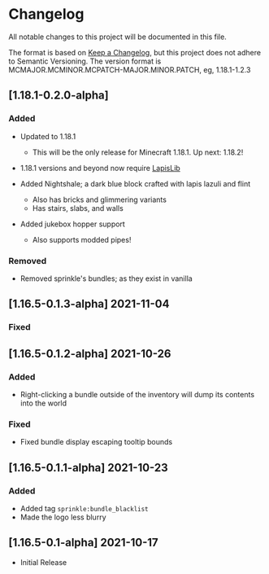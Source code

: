 # Changelog
All notable changes to this project will be documented in this file.

The format is based on [Keep a Changelog](https://keepachangelog.com/en/1.0.0/),
but this project does not adhere to Semantic Versioning.
The version format is MCMAJOR.MCMINOR.MCPATCH-MAJOR.MINOR.PATCH, eg, 1.18.1-1.2.3

## [1.18.1-0.2.0-alpha]
### Added
- Updated to 1.18.1
  - This will be the only release for Minecraft 1.18.1. Up next: 1.18.2!
- 1.18.1 versions and beyond now require [LapisLib](https://modrinth.com/mod/lapislib)
- Added Nightshale; a dark blue block crafted with lapis lazuli and flint

  - Also has bricks and glimmering variants
  - Has stairs, slabs, and walls

- Added jukebox hopper support
  
  - Also supports modded pipes!
  
### Removed
- Removed sprinkle's bundles; as they exist in vanilla

## [1.16.5-0.1.3-alpha] 2021-11-04
### Fixed

## [1.16.5-0.1.2-alpha] 2021-10-26
### Added
- Right-clicking a bundle outside of the inventory will dump its contents into the world

### Fixed
- Fixed bundle display escaping tooltip bounds

## [1.16.5-0.1.1-alpha] 2021-10-23
### Added
- Added tag `sprinkle:bundle_blacklist`
- Made the logo less blurry

## [1.16.5-0.1-alpha] 2021-10-17
- Initial Release